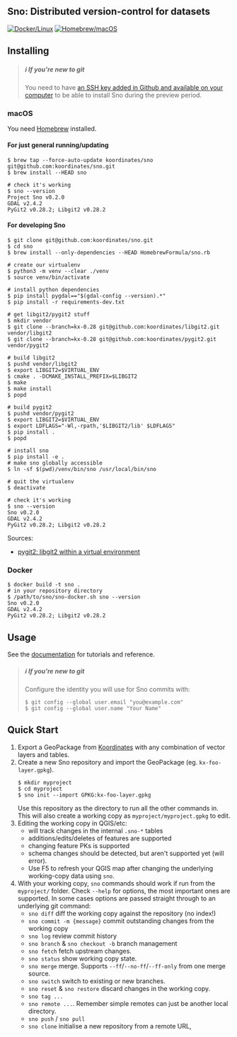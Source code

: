 Sno: Distributed version-control for datasets
---------------------------------------------

[![Docker/Linux](https://badge.buildkite.com/621292fbfad27fe132e84c142ad0618d2a50375c29266d83a1.svg)](https://buildkite.com/koordinates/sno)
[![Homebrew/macOS](https://github.com/koordinates/sno/workflows/Homebrew/badge.svg)](https://github.com/koordinates/sno/actions?query=workflow%3AHomebrew)


## Installing

> ##### ℹ️ If you're new to git
> You need to have [an SSH key added in Github and available on your computer](https://help.github.com/en/github/authenticating-to-github/connecting-to-github-with-ssh) to be able to install Sno during the preview period.

### macOS

You need [Homebrew](https://brew.sh/) installed.

#### For just general running/updating
```console
$ brew tap --force-auto-update koordinates/sno git@github.com:koordinates/sno.git
$ brew install --HEAD sno

# check it's working
$ sno --version
Project Sno v0.2.0
GDAL v2.4.2
PyGit2 v0.28.2; Libgit2 v0.28.2
```

#### For developing Sno
```
$ git clone git@github.com:koordinates/sno.git
$ cd sno
$ brew install --only-dependencies --HEAD HomebrewFormula/sno.rb

# create our virtualenv
$ python3 -m venv --clear ./venv
$ source venv/bin/activate

# install python dependencies
$ pip install pygdal=="$(gdal-config --version).*"
$ pip install -r requirements-dev.txt

# get libgit2/pygit2 stuff
$ mkdir vendor
$ git clone --branch=kx-0.28 git@github.com:koordinates/libgit2.git vendor/libgit2
$ git clone --branch=kx-0.28 git@github.com:koordinates/pygit2.git vendor/pygit2

# build libgit2
$ pushd vendor/libgit2
$ export LIBGIT2=$VIRTUAL_ENV
$ cmake . -DCMAKE_INSTALL_PREFIX=$LIBGIT2
$ make
$ make install
$ popd

# build pygit2
$ pushd vendor/pygit2
$ export LIBGIT2=$VIRTUAL_ENV
$ export LDFLAGS="-Wl,-rpath,'$LIBGIT2/lib' $LDFLAGS"
$ pip install .
$ popd

# install sno
$ pip install -e .
# make sno globally accessible
$ ln -sf $(pwd)/venv/bin/sno /usr/local/bin/sno

# quit the virtualenv
$ deactivate

# check it's working
$ sno --version
Sno v0.2.0
GDAL v2.4.2
PyGit2 v0.28.2; Libgit2 v0.28.2
```

Sources:
* [pygit2: libgit2 within a virtual environment](https://www.pygit2.org/install.html#libgit2-within-a-virtual-environment)

### Docker

```console
$ docker build -t sno .
# in your repository directory
$ /path/to/sno/sno-docker.sh sno --version
Sno v0.2.0
GDAL v2.4.2
PyGit2 v0.28.2; Libgit2 v0.28.2
```

## Usage

See the [documentation](https://github.com/koordinates/sno/wiki) for tutorials and reference.

> ##### ℹ️ If you're new to git
> Configure the identity you will use for Sno commits with:
> ```console
> $ git config --global user.email "you@example.com"
> $ git config --global user.name "Your Name"
> ```

## Quick Start

1. Export a GeoPackage from [Koordinates](https://koordinates.com/) with any combination of vector layers and tables.
2. Create a new Sno repository and import the GeoPackage (eg. `kx-foo-layer.gpkg`).
   ```console
   $ mkdir myproject
   $ cd myproject
   $ sno init --import GPKG:kx-foo-layer.gpkg
   ```
   Use this repository as the directory to run all the other commands in.
   This will also create a working copy as `myproject/myproject.gpkg` to edit.
4. Editing the working copy in QGIS/etc:
   * will track changes in the internal `.sno-*` tables
   * additions/edits/deletes of features are supported
   * changing feature PKs is supported
   * schema changes should be detected, but aren't supported yet (will error).
   * Use F5 to refresh your QGIS map after changing the underlying working-copy data using `sno`.
5. With your working copy, `sno` commands should work if run from the `myproject/` folder. Check `--help` for options, the most important ones are supported. In some cases options are passed straight through to an underlying git command:
    * `sno diff` diff the working copy against the repository (no index!)
    * `sno commit -m {message}` commit outstanding changes from the working copy
    * `sno log` review commit history
    * `sno branch` & `sno checkout -b` branch management
    * `sno fetch` fetch upstream changes.
    * `sno status` show working copy state.
    * `sno merge` merge. Supports `--ff`/`--no-ff`/`--ff-only` from one merge source.
    * `sno switch` switch to existing or new branches.
    * `sno reset` & `sno restore` discard changes in the working copy.
    * `sno tag ...`
    * `sno remote ...`. Remember simple remotes can just be another local directory.
    * `sno push` / `sno pull`
    * `sno clone` initialise a new repository from a remote URL,
